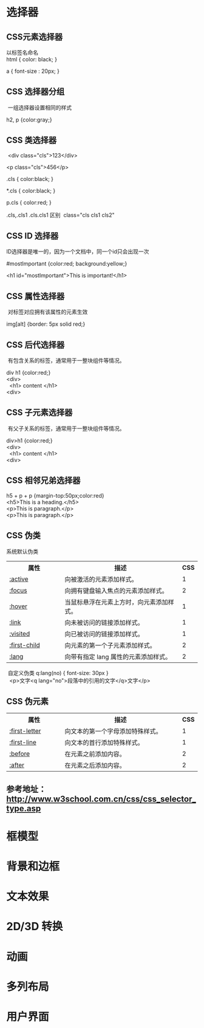 
# 选择器
## CSS元素选择器  
以标签名命名  
 html { color: black; }  
 
 a { font-size : 20px; }  

## CSS 选择器分组  
  一组选择器设置相同的样式  
  
  h2, p {color:gray;}

## CSS 类选择器  
  &lt;div class="cls"&gt;123&lt;/div&gt;  
  
  &lt;p class="cls"&gt;456&lt;/p&gt;  
  
  .cls { color:black; }  
  
  *.cls { color:black; }  
  
  p.cls { color:red; }
  
  .cls,.cls1
  .cls.cls1 区别
  class="cls cls1 cls2"

## CSS ID 选择器  
  ID选择器是唯一的，因为一个文档中，同一个id只会出现一次  
  
  #mostImportant {color:red; background:yellow;}  
  
  &lt;h1 id="mostImportant"&gt;This is important!&lt;/h1&gt;
  

## CSS 属性选择器  
  对标签对应拥有该属性的元素生效  
  
  img[alt] {border: 5px solid red;}  
  

## CSS 后代选择器  
  有包含关系的标签，通常用于一整块组件等情况。  
  
  div h1 {color:red;}    
  &lt;div&gt;  
      &lt;h1&gt; content  &lt;/h1&gt;  
  &lt;div&gt;  
  

## CSS 子元素选择器
  有父子关系的标签，通常用于一整块组件等情况。  

  div>h1 {color:red;}    
  &lt;div&gt;  
      &lt;h1&gt; content  &lt;/h1&gt;  
  &lt;div&gt;  

## CSS 相邻兄弟选择器  
  h5 + p + p {margin-top:50px;color:red}  
  &lt;h5&gt;This is a heading.&lt;/h5&gt;  
  &lt;p&gt;This is paragraph.&lt;/p&gt;  
  &lt;p&gt;This is paragraph.&lt;/p&gt;  
  
## CSS 伪类  
系统默认伪类
<table class="dataintable">
  <tbody><tr>
    <th style="width:30%;">属性</th>
    <th style="width:65%;">描述</th>
    <th style="width:5%;">CSS</th>
  </tr>
  <tr>
    <td><a href="/cssref/pr_pseudo_active.asp">:active</a></td>
    <td>向被激活的元素添加样式。</td>
    <td>1</td>
  </tr>
	<tr>
    <td><a href="/cssref/pr_pseudo_focus.asp">:focus</a></td>
    <td>向拥有键盘输入焦点的元素添加样式。</td>
    <td>2</td>
  </tr>
	<tr>
    <td><a href="/cssref/pr_pseudo_hover.asp">:hover</a></td>
    <td>当鼠标悬浮在元素上方时，向元素添加样式。</td>
    <td>1</td>
  </tr>
  <tr>
    <td><a href="/cssref/pr_pseudo_link.asp">:link</a></td>
    <td>向未被访问的链接添加样式。</td>
    <td>1</td>
  </tr>
  <tr>
    <td><a href="/cssref/pr_pseudo_visited.asp">:visited</a></td>
    <td>向已被访问的链接添加样式。</td>
    <td>1</td>
  </tr>
  <tr>
    <td><a href="/cssref/pr_pseudo_first-child.asp">:first-child</a></td>
    <td>向元素的第一个子元素添加样式。</td>
    <td>2</td>
  </tr>
  <tr>
    <td><a href="/cssref/pr_pseudo_lang.asp">:lang</a></td>
    <td>向带有指定 lang 属性的元素添加样式。</td>
    <td>2</td>
  </tr>
</tbody></table>  
  
  自定义伪类
   q:lang(no) { font-size: 30px }  
   &lt;p&gt;文字&lt;q lang="no"&gt;段落中的引用的文字&lt;/q&gt;文字&lt;/p&gt;


## CSS 伪元素  
<table class="dataintable">
  <tbody><tr>
    <th style="width:30%;">属性</th>
    <th style="width:65%;">描述</th>
    <th style="width:5%;">CSS</th>
  </tr>
  <tr>
    <td><a href="/cssref/pr_pseudo_first-letter.asp">:first-letter</a></td>
    <td>向文本的第一个字母添加特殊样式。</td>
    <td>1</td>
  </tr>
  <tr>
    <td><a href="/cssref/pr_pseudo_first-line.asp">:first-line</a></td>
    <td>向文本的首行添加特殊样式。</td>
    <td>1</td>
  </tr>
  <tr>
    <td><a href="/cssref/pr_pseudo_before.asp">:before</a></td>
    <td>在元素之前添加内容。</td>
    <td>2</td>
  </tr>
  <tr>
    <td><a href="/cssref/pr_pseudo_after.asp">:after</a></td>
    <td>在元素之后添加内容。</td>
    <td>2</td>
  </tr>
</tbody></table>

## 参考地址：http://www.w3school.com.cn/css/css_selector_type.asp

# 框模型


# 背景和边框


# 文本效果


# 2D/3D 转换


# 动画


# 多列布局


# 用户界面

